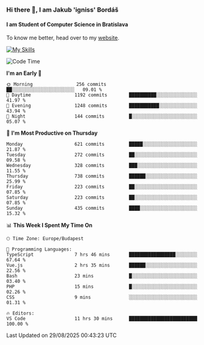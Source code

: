 ### Hi there 👋, I am Jakub 'igniss' Bordáš

#### I am Student of Computer Science in Bratislava
To know me better, head over to my [website](https://bordas.sk).

[![My Skills](https://skillicons.dev/icons?i=js,typescript,html,css,figma,svelte,vue,next,postgresql,nest,express,nodejs)](https://bordas.sk)


<!--START_SECTION:waka-->
![Code Time](http://img.shields.io/badge/Code%20Time-2%2C073%20hrs%2025%20mins-blue)

**I'm an Early 🐤** 

```text
🌞 Morning                256 commits         ██░░░░░░░░░░░░░░░░░░░░░░░   09.01 % 
🌆 Daytime                1192 commits        ██████████░░░░░░░░░░░░░░░   41.97 % 
🌃 Evening                1248 commits        ███████████░░░░░░░░░░░░░░   43.94 % 
🌙 Night                  144 commits         █░░░░░░░░░░░░░░░░░░░░░░░░   05.07 % 
```
📅 **I'm Most Productive on Thursday** 

```text
Monday                   621 commits         █████░░░░░░░░░░░░░░░░░░░░   21.87 % 
Tuesday                  272 commits         ██░░░░░░░░░░░░░░░░░░░░░░░   09.58 % 
Wednesday                328 commits         ███░░░░░░░░░░░░░░░░░░░░░░   11.55 % 
Thursday                 738 commits         ██████░░░░░░░░░░░░░░░░░░░   25.99 % 
Friday                   223 commits         ██░░░░░░░░░░░░░░░░░░░░░░░   07.85 % 
Saturday                 223 commits         ██░░░░░░░░░░░░░░░░░░░░░░░   07.85 % 
Sunday                   435 commits         ████░░░░░░░░░░░░░░░░░░░░░   15.32 % 
```


📊 **This Week I Spent My Time On** 

```text
🕑︎ Time Zone: Europe/Budapest

💬 Programming Languages: 
TypeScript               7 hrs 46 mins       █████████████████░░░░░░░░   67.64 % 
Vue.js                   2 hrs 35 mins       ██████░░░░░░░░░░░░░░░░░░░   22.56 % 
Bash                     23 mins             █░░░░░░░░░░░░░░░░░░░░░░░░   03.40 % 
PHP                      15 mins             █░░░░░░░░░░░░░░░░░░░░░░░░   02.26 % 
CSS                      9 mins              ░░░░░░░░░░░░░░░░░░░░░░░░░   01.31 % 

🔥 Editors: 
VS Code                  11 hrs 30 mins      █████████████████████████   100.00 % 
```


 Last Updated on 29/08/2025 00:43:23 UTC
<!--END_SECTION:waka-->
